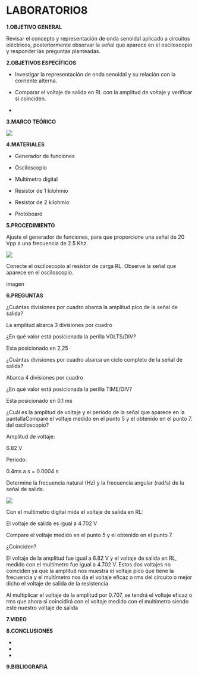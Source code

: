 # LABORATORIO8

**1.OBJETIVO GENERAL**

Revisar el concepto y representación de onda senoidal aplicado a circuitos eléctricos, posteriormente observar la señal que aparece en el osciloscopio y responder las preguntas planteadas.

**2.OBJETIVOS ESPECÍFICOS**

- Investigar la representación de onda senoidal y su relación con la corriente alterna. 

- Comparar el voltaje de salida en RL con la amplitud de voltaje y verificar si coinciden. 

-

**3.MARCO TEÓRICO**

![](https://user-images.githubusercontent.com/84998005/132145471-569621d1-07b1-4691-a399-7b8874a288b1.png)

**4.MATERIALES**

- Generador de funciones 

- Osciloscopio 

- Multímetro digital 

-  Resistor de 1 kilohmio 

- Resistor de 2 kilohmio 

- Protoboard 

**5.PROCEDIMIENTO**


Ajuste el generador de funciones, para que proporcione una señal de 20 Vpp a
una frecuencia de 2.5 Khz.

![](https://user-images.githubusercontent.com/84998013/132145584-2dc9a52a-c952-423a-bb24-ea2f926536c6.png)

Conecte el osciloscopio al resistor de carga RL. Observe la señal que aparece en
el osciloscopio.

imagen 

**6.PREGUNTAS**

¿Cuántas divisiones por cuadro abarca la amplitud pico de la señal de salida?

La amplitud abarca 3 divisiones por cuadro 

¿En qué valor está posicionada la perilla VOLTS/DIV?

Esta posicionado en 2,25

¿Cuántas divisiones por cuadro abarca un ciclo completo de la señal de salida?

Abarca 4 divisiones por cuadro 

¿En qué valor está posicionada la perilla TIME/DIV?

Esta posicionado en 0.1 ms


¿Cuál es la amplitud de voltaje y el periodo de la señal que aparece en la pantallaCompare el voltaje medido en el punto 5 y el obtenido en el punto 7.
del osciloscopio?

Amplitud de voltaje:

 6.82 V
 
Periodo:

0.4ms  a s =  0.0004 s

Determine la frecuencia natural (Hz) y la frecuencia angular (rad/s) de la señal de
salida.

![](https://user-images.githubusercontent.com/84998013/132145355-b9cb982b-28fb-4905-b680-36d915d8375d.png)

Con el multímetro digital mida el voltaje de salida en RL:

El  voltaje de salida es igual a 4.702 V

Compare el voltaje medido en el punto 5 y el obtenido en el punto 7.

¿Coinciden? 

El voltaje de la amplitud fue igual a 6.82 V y el voltaje de salida en RL, medido con el multímetro fue igual a 4.702 V. Estos dos voltajes no coinciden ya que la amplitud nos muestra el voltaje pico que tiene la frecuencia y el multímetro nos da el voltaje eficaz o rms del circuito o mejor dicho el voltaje de salida de la resistencia 

Al multiplicar el voltaje de la amplitud por 0.707, se tendrá el voltaje eficaz o rms que ahora si coincidirá con el voltaje medido con el multímetro siendo este nuestro voltaje de salida   


**7.VIDEO**



**8.CONCLUSIONES**

-

-

-

**9.BIBLIOGRAFIA**



















